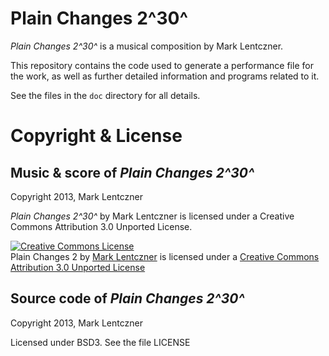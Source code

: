 Plain Changes 2^30^
===================

_Plain Changes 2^30^_ is a musical composition by Mark Lentczner.

This repository contains the code used to generate a performance file for the
work, as well as further detailed information and programs related to it.

See the files in the `doc` directory for all details.


Copyright & License
===================

## Music & score of _Plain Changes 2^30^_

Copyright 2013, Mark Lentczner

_Plain Changes 2^30^_ by Mark Lentczner is licensed under a Creative Commons Attribution 3.0 Unported License.

<a rel="license" href="http://creativecommons.org/licenses/by/3.0/deed.en_US"><img alt="Creative Commons License" style="border-width:0" src="http://i.creativecommons.org/l/by/3.0/88x31.png" /></a><br /><span xmlns:dct="http://purl.org/dc/terms/" href="http://purl.org/dc/dcmitype/Sound" property="dct:title" rel="dct:type">Plain Changes 2</span> by <a xmlns:cc="http://creativecommons.org/ns#" href="httphttps://github.com/mzero/changes" property="cc:attributionName" rel="cc:attributionURL">Mark Lentczner</a> is licensed under a <a rel="license" href="http://creativecommons.org/licenses/by/3.0/deed.en_US">Creative Commons Attribution 3.0 Unported License</a>

## Source code of _Plain Changes 2^30^_

Copyright 2013, Mark Lentczner

Licensed under BSD3. See the file LICENSE
